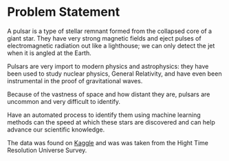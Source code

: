 # Problem Statement

A pulsar is a type of stellar remnant formed from the collapsed core of a giant star. They have very strong magnetic fields and eject pulses of electromagnetic radiation out like a lighthouse; we can only detect the jet when it is angled at the Earth.

Pulsars are very import to modern physics and astrophysics: they have been used to study nuclear physics, General Relativity, and have even been instrumental in the proof of gravitational waves.

Because of the vastness of space and how distant they are, pulsars are uncommon and very difficult to identify.

Have an automated process to identify them using machine learning methods can the speed at which these stars are discovered and can help advance our scientific knowledge.

The data was found on [Kaggle](https://www.kaggle.com/pavanraj159/predicting-a-pulsar-star) and was was taken from the Hight Time Resolution Universe Survey.